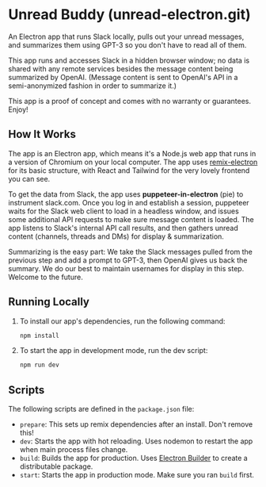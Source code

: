# Unread Buddy (unread-electron.git)

An Electron app that runs Slack locally, pulls out your unread messages, and summarizes them using GPT-3 so you don't have to read all of them.

This app runs and accesses Slack in a hidden browser window; no data is shared with any remote services besides the message content being summarized by OpenAI. (Message content is sent to OpenAI's API in a semi-anonymized fashion in order to summarize it.)

This app is a proof of concept and comes with no warranty or guarantees. Enjoy!

## How It Works

The app is an Electron app, which means it's a Node.js web app that runs in a version of Chromium on your local computer. The app uses [remix-electron](https://github.com/itsMapleLeaf/remix-electron) for its basic structure, with React and Tailwind for the very lovely frontend you can see.

To get the data from Slack, the app uses **puppeteer-in-electron** (pie) to instrument slack.com. Once you log in and establish a session, puppeteer waits for the Slack web client to load in a headless window, and issues some additional API requests to make sure message content is loaded. The app listens to Slack's internal API call results, and then gathers unread content (channels, threads and DMs) for display & summarization.

Summarizing is the easy part: We take the Slack messages pulled from the previous step and add a prompt to GPT-3, then OpenAI gives us back the summary. We do our best to maintain usernames for display in this step. Welcome to the future.

## Running Locally

1. To install our app's dependencies, run the following command:

   ```sh
   npm install
   ```

1. To start the app in development mode, run the dev script:

   ```sh
   npm run dev
   ```

## Scripts

The following scripts are defined in the `package.json` file:

- `prepare`: This sets up remix dependencies after an install. Don't remove this!
- `dev`: Starts the app with hot reloading. Uses nodemon to restart the app when main process files change.
- `build`: Builds the app for production. Uses [Electron Builder](https://www.electron.build/) to create a distributable package.
- `start`: Starts the app in production mode. Make sure you ran `build` first.

